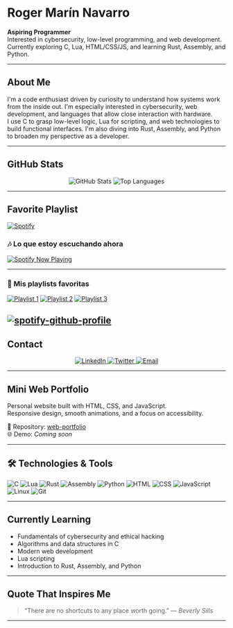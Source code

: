 # Roger Marín Navarro

**Aspiring Programmer**  
Interested in cybersecurity, low-level programming, and web development.  
Currently exploring C, Lua, HTML/CSS/JS, and learning Rust, Assembly, and Python.

---

## About Me

I'm a code enthusiast driven by curiosity to understand how systems work from the inside out. I'm especially interested in cybersecurity, web development, and languages that allow close interaction with hardware.  
I use C to grasp low-level logic, Lua for scripting, and web technologies to build functional interfaces. I'm also diving into Rust, Assembly, and Python to broaden my perspective as a developer.

---

## GitHub Stats

<div align="center">
  <img src="https://github-readme-stats.vercel.app/api?username=Itzskade&show_icons=true&theme=tokyonight" alt="GitHub Stats" />
  <img src="https://github-readme-stats.vercel.app/api/top-langs/?username=Itzskade&layout=compact&theme=tokyonight" alt="Top Languages" />
</div>

---

## Favorite Playlist

[![Spotify](https://novatorem.vercel.app/api/spotify)](https://open.spotify.com/playlist/0qNOq16dkRt6mAKFEW1Gkf?si=f58d770d35d248c9)

### 🎶 Lo que estoy escuchando ahora

[![Spotify Now Playing](https://itzskade.vercel.app/api/spotify?background_color=0d1117&border_color=1DB954)](https://open.spotify.com/playlist/0qNOq16dkRt6mAKFEW1Gkf)

---

### 📂 Mis playlists favoritas

[![Playlist 1](https://i.scdn.co/image/YOUR_IMAGE_1)](https://open.spotify.com/playlist/YOUR_ID_1)
[![Playlist 2](https://i.scdn.co/image/YOUR_IMAGE_2)](https://open.spotify.com/playlist/YOUR_ID_2)
[![Playlist 3](https://i.scdn.co/image/YOUR_IMAGE_3)](https://open.spotify.com/playlist/YOUR_ID_3)



[![spotify-github-profile](https://spotify-github-profile.kittinanx.com/api/view?uid=11162796934&cover_image=true&theme=default&show_offline=true&background_color=121212&interchange=true&bar_color_cover=true)](https://open.spotify.com/playlist/0qNOq16dkRt6mAKFEW1Gkf?si=1ec2b0f33d9a4407)
---

## Contact

<div align="center">
  <a href="https://linkedin.com/in/YOUR_LINKEDIN">
    <img src="https://img.shields.io/badge/LinkedIn-blue?style=flat-square&logo=linkedin" alt="LinkedIn" />
  </a>
  <a href="https://twitter.com/itzskade">
    <img src="https://img.shields.io/badge/Twitter-black?style=flat-square&logo=twitter" alt="Twitter" />
  </a>
  <a href="mailto:itzskade@gmail.com">
    <img src="https://img.shields.io/badge/Email-red?style=flat-square&logo=gmail" alt="Email" />
  </a>
</div>

---

## Mini Web Portfolio

Personal website built with HTML, CSS, and JavaScript.  
Responsive design, smooth animations, and a focus on accessibility.

📁 Repository: [web-portfolio](https://github.com/Itzskade/web-portfolio)  
🌐 Demo: *Coming soon*

---

## 🛠️ Technologies & Tools

![C](https://img.shields.io/badge/C-00599C?style=for-the-badge&logo=c&logoColor=white) ![Lua](https://img.shields.io/badge/Lua-2C2D72?style=for-the-badge&logo=lua&logoColor=white) ![Rust](https://img.shields.io/badge/Rust-000000?style=for-the-badge&logo=rust&logoColor=white) ![Assembly](https://img.shields.io/badge/Assembly-525252?style=for-the-badge&logo=gnusocial&logoColor=white) ![Python](https://img.shields.io/badge/Python-3776AB?style=for-the-badge&logo=python&logoColor=white) ![HTML](https://img.shields.io/badge/HTML5-E34F26?style=for-the-badge&logo=html5&logoColor=white) ![CSS](https://img.shields.io/badge/CSS3-1572B6?style=for-the-badge&logo=css3&logoColor=white) ![JavaScript](https://img.shields.io/badge/JavaScript-F7DF1E?style=for-the-badge&logo=javascript&logoColor=black) ![Linux](https://img.shields.io/badge/Linux-FCC624?style=for-the-badge&logo=linux&logoColor=black) ![Git](https://img.shields.io/badge/Git-F05032?style=for-the-badge&logo=git&logoColor=white)

---

## Currently Learning

- Fundamentals of cybersecurity and ethical hacking  
- Algorithms and data structures in C  
- Modern web development  
- Lua scripting  
- Introduction to Rust, Assembly, and Python

---

## Quote That Inspires Me

> “There are no shortcuts to any place worth going.” — *Beverly Sills*

---
